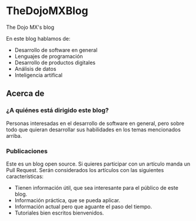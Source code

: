 # TheDojoMXBlog
The Dojo MX's blog

En este blog hablamos de:

- Desarrollo de software en general
- Lenguajes de programación
- Desarrollo de productos digitales
- Análisis de datos
- Inteligencia artifical


## Acerca de

### ¿A quiénes está dirigido este blog?

Personas interesadas en el desarrollo de software en general, pero sobre todo que quieran desarrollar sus habilidades en los temas mencionados arriba.

### Publicaciones

Este es un blog open source. Si quieres participar con un artículo manda un Pull Request. Serán considerados los artículos con las siguientes características:

- Tienen información útil, que sea interesante para el público de este blog.
- Información práctica, que se pueda aplicar.
- Información actual pero que aguante el paso del tiempo.
- Tutoriales bien escritos bienvenidos.

